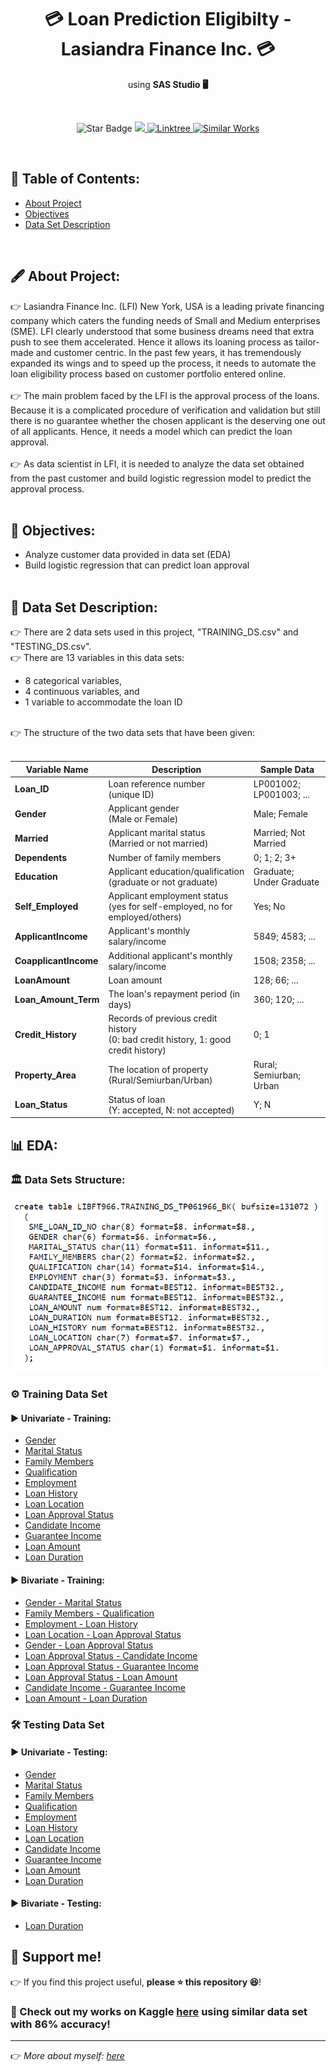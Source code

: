 <h1 align="center">💳 Loan Prediction Eligibilty - Lasiandra Finance Inc. 💳 </h1>
<p align="center">using <b>SAS Studio 🖥</b></p><br>
<p align="center">
  <img src="https://img.shields.io/static/v1?label=%F0%9F%8C%9F&message=If%20Useful&style=style=flat&color=BC4E99" alt="Star Badge"/>
  <a href="https://www.github.com/caesarmario">
    <img src="https://img.shields.io/github/followers/caesarmario?style=social&link=https://www.github.com/caesarmario" alt"GitHub"/>
  </a>
  <a href="https://linktr.ee/caesarmario_">
    <img src="https://img.shields.io/badge/Follow%20My%20Other%20Works-019875?style=flat&labelColor=019875&link=https:/linktr.ee/caesarmario_" alt="Linktree"/>
  </a>
  <a href="https://www.kaggle.com/caesarmario/86-eligibility-prediction-w-various-ml-models/notebook">
    <img src="https://img.shields.io/badge/-Similar%20Works%20on%20Kaggle-teal?style=flat&logo=kaggle&logoColor=deepblue&link=https://www.kaggle.com/caesarmario/86-eligibility-prediction-w-various-ml-models/notebook" alt="Similar Works"/>
  </a>
</p>
<br>

## 📃 Table of Contents:
  - [About Project](#-about-project)
  - [Objectives](#-objectives)
  - [Data Set Description](#-data-set-description)
<br>

## 🖋 About Project:
👉 Lasiandra Finance Inc. (LFI) New York, USA is a leading private financing company which caters the funding needs of Small and Medium enterprises (SME). LFI clearly understood that some business dreams need that extra push to see them accelerated. Hence it allows its loaning process as tailor-made and customer centric. In the past few years, it has tremendously expanded its wings and to speed up the process, it needs to automate the loan eligibility process based on customer portfolio entered online. <br><br>
👉 The main problem faced by the LFI is the approval process of the loans. Because it is a complicated procedure of verification and validation but still there is no guarantee whether the chosen applicant is the deserving one out of all applicants. Hence, it needs a model which can predict the loan approval. <br><br>
👉 As data scientist in LFI, it is needed to analyze the data set obtained from the past customer and build logistic regression model to predict the approval process.
<br><br>

## 📌 Objectives:
*   Analyze customer data provided in data set (EDA)
*   Build logistic regression that can predict loan approval
<br><br>

## 🧾 Data Set Description:
👉 There are 2 data sets used in this project, "TRAINING_DS.csv" and "TESTING_DS.csv". <br>
👉 There are 13 variables in this data sets:
  - 8 categorical variables,
  - 4 continuous variables, and
  - 1 variable to accommodate the loan ID
<br>
👉 The structure of the two data sets that have been given: <br><br>
<table style="width:100%">
<thead>
<tr>
<th style="text-align:center; font-weight: bold; font-size:14px">Variable Name</th>
<th style="text-align:center; font-weight: bold; font-size:14px">Description</th>
<th style="text-align:center; font-weight: bold; font-size:14px">Sample Data</th>
</tr>
</thead>
<tbody>
<tr>
<td><b>Loan_ID</b></td>
<td>Loan reference number <br> (unique ID)</td>
<td>LP001002; LP001003; ...</td>
</tr>
<tr>
<td><b>Gender</b></td>
<td>Applicant gender <br> (Male or Female)</td>
<td>Male; Female</td>
</tr>
<tr>
<td><b>Married</b></td>
<td>Applicant marital status <br> (Married or not married)</td>
<td>Married; Not Married</td>
</tr>
<tr>
<td><b>Dependents</b></td>
<td>Number of family members</td>
<td>0; 1; 2; 3+</td>
</tr>
<tr>
<td><b>Education</b></td>
<td>Applicant education/qualification <br> (graduate or not graduate)</td>
<td>Graduate; Under Graduate</td>
</tr>
<tr>
<td><b>Self_Employed</b></td>
<td>Applicant employment status <br> (yes for self-employed, no for employed/others)</td>
<td>Yes; No</td>
</tr>
<tr>
<td><b>ApplicantIncome</b></td>
<td>Applicant's monthly salary/income</td>
<td>5849; 4583; ...</td>
</tr>
<tr>
<td><b>CoapplicantIncome</b></td>
<td>Additional applicant's monthly salary/income</td>
<td>1508; 2358; ...</td>
</tr>
<tr>
<td><b>LoanAmount</b></td>
<td>Loan amount</td>
<td>128; 66; ...</td>
</tr>
<tr>
<td><b>Loan_Amount_Term</b></td>
<td>The loan's repayment period (in days)</td>
<td>360; 120; ...</td>
</tr>
<tr>
<td><b>Credit_History</b></td>
<td>Records of previous credit history <br> (0: bad credit history, 1: good credit history)</td>
<td>0; 1</td>
</tr>
<tr>
<td><b>Property_Area</b></td>
<td>The location of property <br> (Rural/Semiurban/Urban)</td>
<td>Rural; Semiurban; Urban</td>
</tr>
<tr>
<td><b>Loan_Status</b></td>
<td>Status of loan <br> (Y: accepted, N: not accepted)</td>
<td>Y; N</td>
</tr>
</tbody>
</table>

## 📊 EDA:
### 🏛 Data Sets Structure:
![](https://raw.githubusercontent.com/caesarmario/loan-prediction-SAS-studio/main/Screenshot/Dataset%20Structure.png)

### ⚙ Training Data Set
#### ▶ Univariate - Training:
*   [Gender](https://github.com/caesarmario/loan-prediction-SAS-studio/blob/main/Screenshot/Training/Univariate/Training_Univariate_Gender.png)
*   [Marital Status](https://github.com/caesarmario/loan-prediction-SAS-studio/blob/main/Screenshot/Training/Univariate/Training_Univariate_Gender.png)
*   [Family Members](https://github.com/caesarmario/loan-prediction-SAS-studio/blob/main/Screenshot/Training/Univariate/Training_Univariate_Gender.png)
*   [Qualification](https://github.com/caesarmario/loan-prediction-SAS-studio/blob/main/Screenshot/Training/Univariate/Training_Univariate_Gender.png)
*   [Employment](https://github.com/caesarmario/loan-prediction-SAS-studio/blob/main/Screenshot/Training/Univariate/Training_Univariate_Gender.png)
*   [Loan History](https://github.com/caesarmario/loan-prediction-SAS-studio/blob/main/Screenshot/Training/Univariate/Training_Univariate_Gender.png)
*   [Loan Location](https://github.com/caesarmario/loan-prediction-SAS-studio/blob/main/Screenshot/Training/Univariate/Training_Univariate_Gender.png)
*   [Loan Approval Status](https://github.com/caesarmario/loan-prediction-SAS-studio/blob/main/Screenshot/Training/Univariate/Training_Univariate_Gender.png)
*   [Candidate Income](https://github.com/caesarmario/loan-prediction-SAS-studio/blob/main/Screenshot/Training/Univariate/Training_Univariate_Gender.png)
*   [Guarantee Income](https://github.com/caesarmario/loan-prediction-SAS-studio/blob/main/Screenshot/Training/Univariate/Training_Univariate_Gender.png)
*   [Loan Amount](https://github.com/caesarmario/loan-prediction-SAS-studio/blob/main/Screenshot/Training/Univariate/Training_Univariate_Gender.png)
*   [Loan Duration](https://github.com/caesarmario/loan-prediction-SAS-studio/blob/main/Screenshot/Training/Univariate/Training_Univariate_Gender.png)

#### ▶ Bivariate - Training:
*   [Gender - Marital Status](https://github.com/caesarmario/loan-prediction-SAS-studio/blob/main/Screenshot/Training/Univariate/Training_Univariate_Gender.png)
*   [Family Members - Qualification](https://github.com/caesarmario/loan-prediction-SAS-studio/blob/main/Screenshot/Training/Univariate/Training_Univariate_Gender.png)
*   [Employment - Loan History](https://github.com/caesarmario/loan-prediction-SAS-studio/blob/main/Screenshot/Training/Univariate/Training_Univariate_Gender.png)
*   [Loan Location - Loan Approval Status](https://github.com/caesarmario/loan-prediction-SAS-studio/blob/main/Screenshot/Training/Univariate/Training_Univariate_Gender.png)
*   [Gender - Loan Approval Status](https://github.com/caesarmario/loan-prediction-SAS-studio/blob/main/Screenshot/Training/Univariate/Training_Univariate_Gender.png)
*   [Loan Approval Status - Candidate Income](https://github.com/caesarmario/loan-prediction-SAS-studio/blob/main/Screenshot/Training/Univariate/Training_Univariate_Gender.png)
*   [Loan Approval Status - Guarantee Income](https://github.com/caesarmario/loan-prediction-SAS-studio/blob/main/Screenshot/Training/Univariate/Training_Univariate_Gender.png)
*   [Loan Approval Status - Loan Amount](https://github.com/caesarmario/loan-prediction-SAS-studio/blob/main/Screenshot/Training/Univariate/Training_Univariate_Gender.png)
*   [Candidate Income - Guarantee Income](https://github.com/caesarmario/loan-prediction-SAS-studio/blob/main/Screenshot/Training/Univariate/Training_Univariate_Gender.png)
*   [Loan Amount - Loan Duration](https://github.com/caesarmario/loan-prediction-SAS-studio/blob/main/Screenshot/Training/Univariate/Training_Univariate_Gender.png)

### 🛠 Testing Data Set
#### ▶ Univariate - Testing:
*   [Gender](https://github.com/caesarmario/loan-prediction-SAS-studio/blob/main/Screenshot/Training/Univariate/Training_Univariate_Gender.png)
*   [Marital Status](https://github.com/caesarmario/loan-prediction-SAS-studio/blob/main/Screenshot/Training/Univariate/Training_Univariate_Gender.png)
*   [Family Members](https://github.com/caesarmario/loan-prediction-SAS-studio/blob/main/Screenshot/Training/Univariate/Training_Univariate_Gender.png)
*   [Qualification](https://github.com/caesarmario/loan-prediction-SAS-studio/blob/main/Screenshot/Training/Univariate/Training_Univariate_Gender.png)
*   [Employment](https://github.com/caesarmario/loan-prediction-SAS-studio/blob/main/Screenshot/Training/Univariate/Training_Univariate_Gender.png)
*   [Loan History](https://github.com/caesarmario/loan-prediction-SAS-studio/blob/main/Screenshot/Training/Univariate/Training_Univariate_Gender.png)
*   [Loan Location](https://github.com/caesarmario/loan-prediction-SAS-studio/blob/main/Screenshot/Training/Univariate/Training_Univariate_Gender.png)
*   [Candidate Income](https://github.com/caesarmario/loan-prediction-SAS-studio/blob/main/Screenshot/Training/Univariate/Training_Univariate_Gender.png)
*   [Guarantee Income](https://github.com/caesarmario/loan-prediction-SAS-studio/blob/main/Screenshot/Training/Univariate/Training_Univariate_Gender.png)
*   [Loan Amount](https://github.com/caesarmario/loan-prediction-SAS-studio/blob/main/Screenshot/Training/Univariate/Training_Univariate_Gender.png)
*   [Loan Duration](https://github.com/caesarmario/loan-prediction-SAS-studio/blob/main/Screenshot/Training/Univariate/Training_Univariate_Gender.png)

#### ▶ Bivariate - Testing:
*   [Loan Duration](https://github.com/caesarmario/loan-prediction-SAS-studio/blob/main/Screenshot/Training/Univariate/Training_Univariate_Gender.png)
<!--
Univariate - Categorical
Univariate - Continuous

Bivariate - Categorical / Categorical
Bivariate - Categorical / Continuous
Bivariate - Continuous / Continuous

Imputation Training -->

<!-- Univariate ;

<!-- ![](https://raw.githubusercontent.com/caesarmario/simple-online-banking-system/main/Screenshot/3.4_Customer%20View.png) -->


## 🙌 Support me!

👉 If you find this project useful, **please ⭐ this repository 😆**!
### 🎈 Check out my works on Kaggle [here](https://www.kaggle.com/caesarmario/86-eligibility-prediction-w-various-ml-models/notebook) using similar data set with **86% accuracy**!
---

👉 _More about myself: <a href="https://linktr.ee/caesarmario_"> here </a>_
